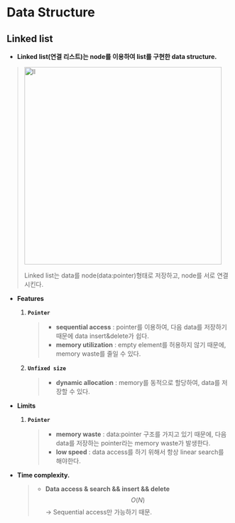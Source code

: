 # Data Structure

## Linked list

- **Linked list(연결 리스트)는 node를 이용하여 list를 구현한 data structure.**
  
> <img width="444" alt="ll" src="https://user-images.githubusercontent.com/23169707/79631106-bd09d280-8191-11ea-95dc-7a09489f7da1.png">
  >
> Linked list는 data를 node(data:pointer)형태로 저장하고, node를 서로 연결 시킨다.
  
- **Features**

  1. **`Pointer`**

     > * **sequential access** : pointer를 이용하여, 다음 data를 저장하기 때문에 data insert&delete가 쉽다.
     > * **memory utilization** : empty element를 허용하지 않기 때문에, memory waste를 줄일 수 있다.

  2. **`Unfixed size`**

     > * **dynamic allocation** : memory를 동적으로 할당하여, data를 저장할 수 있다.

- **Limits**

  1. **`Pointer`**

     > * **memory waste** : data:pointer 구조를 가지고 있기 때문에, 다음 data를 저장하는 pointer라는 memory waste가 발생한다.
     > * **low speed** : data access를 하기 위해서 항상 linear search를 해야한다.

- **Time complexity.**

  > - **Data access & search && insert && delete**
  >   $$
  >   O(N)
  >   $$
  >   → Sequential access만 가능하기 때문.
  >

